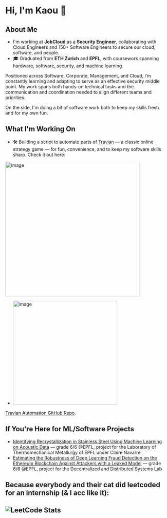 # Hi, I'm Kaou 👋

## About Me
- I'm working at **JobCloud** as a **Security Engineer**, collaborating with Cloud Engineers and 150+ Software Engineers to secure our cloud, software, and people.
- 🎓 Graduated from **ETH Zurich** and **EPFL**, with coursework spanning hardware, software, security, and machine learning.

Positioned across Software, Corporate, Management, and Cloud, I’m constantly learning and adapting to serve as an effective security middle point. My work spans both hands-on technical tasks and the communication and coordination needed to align different teams and priorities.

On the side, I'm doing a bit of software work both to keep my skills fresh and for my own fun. 
## What I'm Working On

- 🛠️ Building a script to automate parts of [Travian](https://www.travian.com) — a classic online strategy game — for fun, convenience, and to keep my software skills sharp. Check it out here:

<img width="419" alt="image" src="https://github.com/user-attachments/assets/7b8403b4-e90a-42fe-970b-2d4e1141d102" />

- <img width="324" alt="image" src="https://github.com/user-attachments/assets/82725fe9-b347-409e-a1e7-d2ae615b6ff1" />

[Travian Automation GitHub Repo](https://github.com/kaoutamine/travian_legends_bots).

## If You're Here for ML/Software Projects

- [Identifying Recrystallization in Stainless Steel Using Machine Learning on Acoustic Data](https://github.com/kaoutamine/ML_laser_powder_project) — grade 6/6 @EPFL, project for the Laboratory of Thermomechanical Metallurgy of EPFL under Claire Navarre
- [Estimating the Robustness of Deep Learning Fraud Detection on the Ethereum Blockchain Against Attackers with a Leaked Model](https://www.overleaf.com/read/mbxvnznrmbhv#c37320) — grade 6/6 @EPFL, project for the Decentralized and Distributed Systems Lab


## Because everybody and their cat did leetcoded for an internship (& I acc like it):
![LeetCode Stats](https://leetcard.jacoblin.cool/user1238lu?font=Dancing_Script)
---
